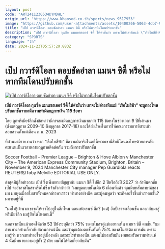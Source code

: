 ```yaml
---
layout: post
code: "ART2411230534DYMDHL"
origin_url: "https://www.khaosod.co.th/sports/news_9517953"
image: "https://github.com/user-attachments/assets/10400266-5063-4cb7-9402-7293db5aa7d8"
title: "เป๊ป กวาร์ดิโอลา ตอบชัดอำลา แมนฯ ซิตี้ หรือไม่หากทีมโดนปรับตกชั้น"
description: "เป๊ป กวาร์ดิโอลา กุนซือ แมนเชสเตอร์ ซิตี้ ให้คำมั่นว่า เขาจะไม่อำลาทีมแม้ \"เรือใบสีฟ้า\" จะถูกลงโทษปรับตกชั้นจากคดีความทำผิดกฎการเงิน 115 ข้อหา"
category: "SPORTS"
language: "th"
date: 2024-11-23T05:57:20.883Z
---
```


# เป๊ป กวาร์ดิโอลา ตอบชัดอำลา แมนฯ ซิตี้ หรือไม่หากทีมโดนปรับตกชั้น

[![เป๊ป กวาร์ดิโอลา ตอบชัดอำลา แมนฯ ซิตี้ หรือไม่หากทีมโดนปรับตกชั้น](https://www.khaosod.co.th/wpapp/uploads/2024/11/pep-trophy-7433.jpg "เป๊ป กวาร์ดิโอลา ตอบชัดอำลา แมนฯ ซิตี้ หรือไม่หากทีมโดนปรับตกชั้น")](https://www.khaosod.co.th/wpapp/uploads/2024/11/pep-trophy-7433.jpg)

**เป๊ป กวาร์ดิโอลา กุนซือ แมนเชสเตอร์ ซิตี้ ให้คำมั่นว่า เขาจะไม่อำลาทีมแม้ “เรือใบสีฟ้า” จะถูกลงโทษปรับตกชั้นจากคดีความทำผิดกฎการเงิน 115 ข้อหา**

โดย ถูกพรีเมียร์ลีกตั้งข้อหาว่ามีการละเมิดกฎการเงินมากกว่า 115 ข้อหาในช่วงเวลา 9 ปีที่ผ่านมา (ตั้งแต่ฤดูกาล 2009-10 ถึงฤดูกาล 2017-18) และได้ส่งเรื่องในการให้คณะกรรมการอิสระเข้าสอบสวนตั้งแต่เดือน ก.พ. 2023

ที่ผ่านมามีรายงานว่า หาก “เรือใบสีฟ้า” มีความผิดจริงในคดีนี้พวกเขามีสิทธิ์โดนลงโทษด้วยการตัดคะแนนเป็นเวลาหลายฤดูกาลติดต่อกัน รวมถึงการปรับตกชั้น

Soccer Football – Premier League – Brighton & Hove Albion v Manchester City – The American Express Community Stadium, Brighton, Britain – November 9, 2024 Manchester City manager Pep Guardiola reacts REUTERS/Toby Melville EDITORIAL USE ONLY.



ล่าสุดมีผู้สื่อข่าวถาม เป๊ป ซึ่งเพิ่งขยายสัญญากับ แมนฯ ซิตี้ ไปอีก 2 ปีหรือถึงปี 2027 ว่า ถ้าทีมตกชั้น เป๊ป จะอำลาสโมสรหรือไม่ซึ่งเจ้าตัวกล่าวว่า “ผมพูดแบบนั้นเมื่อ 6 เดือนที่แล้ว คุณมีบทสัมภาษณ์ของผม ผมพูดเมื่อสโมสรทั้งหมดกล่าวหาเราว่า ทำบางอย่างผิด และผู้คนพูดว่า จะเกิดอะไรขึ้นถ้าเราตกชั้น? ผมจะอยู่ที่นี่

“ผมไม่รู้ว่าพวกเขาจะให้เราไปอยู่ในลีกไหน คอนเฟอเรนซ์ ลีก? (แต่) อีกปีเราจะเลื่อนชั้น และกลับมาสู่พรีเมียร์ลีก ผมรู้สึกได้ในตอนนี้”

นอกจากนั้นแล้วเฮดโค้ชวัย 53 ปียังระบุอีกว่า 75% ของสโมสรคู่แข่งอยากเห็น แมนฯ ซิตี้ ตกชั้น “ผมอ่านบางอย่างเกี่ยวกับสถานการณ์นั้น และว่าคุณต้องตกชั้นทันที 75% ของสโมสรต้องการมัน เพราะผมรู้ว่า พวกเขาทำอะไรอยู่เบื้องหลัง และอะไรทำนองนั้น แต่ผมไม่ยอมรับมัน ผมยอมรับความพ่ายแพ้ 4 นัดมีทนายความอยู่ทั้ง 2 ฝ่าย ผมไม่ได้คิดเกี่ยวกับมัน”

